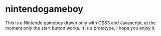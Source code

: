 # nintendogameboy

This is a Nintendo gameboy drawn only with CSS3 and Javascript, at the moment only the start button works. It is a prototype, I hope you enjoy it.
